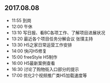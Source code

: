 ## 2017.08.08
* 11:55 到岗
* 12:00 午休
* 13:10 写日报、看BC各项工作、了解项目进展状况
* 13:20 最近各个项目任务分解会议 张璞主持
* 13:30 H5之家日常运营工作安排
* 14:00 快闪H5修复
* 15:00 freeStyle H5制作
* 16:00 H5最新案例查看
* 16:30 讨论了购物街入口部分的提示
* 17:00 优化2个视频推广类H5加载速度等
